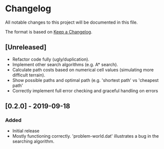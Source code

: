 # Changelog

All notable changes to this project will be documented in this file.

The format is based on [Keep a Changelog](https://keepachangelog.com/en/1.0.0/).

## [Unreleased]

- Refactor code fully (ugly/duplication).
- Implement other search algorithms (e.g. A\* search).
- Calculate path costs based on numerical cell values (simulating more difficult terrain).
- Show possible paths and optimal path (e.g. 'shortest path' vs 'cheapest path'
- Correctly implement full error checking and graceful handling on errors

## [0.2.0] - 2019-09-18
### Added

- Initial release
- Mostly functioning correctly. 'problem-world.dat' illustrates a bug in the searching algorithm.
